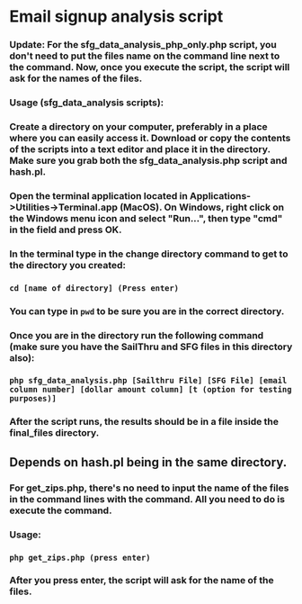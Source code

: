# Email signup analysis script
### **Update**: For the sfg_data_analysis_php_only.php script, you don't need to put the files name on the command line next to the command. Now, once you execute the script, the script will ask for the names of the files.
### Usage (sfg_data_analysis scripts):
### Create a directory on your computer, preferably in a place where you can easily access it. Download or copy the contents of the scripts into a text editor and place it in the directory. Make sure you grab both the sfg_data_analysis.php script and hash.pl.
### Open the terminal application located in Applications->Utilities->Terminal.app (MacOS). On Windows, right click on the Windows menu icon and select "Run...", then type "cmd" in the field and press OK.
### In the terminal type in the change directory command to get to the directory you created:
### ```cd [name of directory] (Press enter)```
### You can type in ```pwd``` to be sure you are in the correct directory.
### Once you are in the directory run the following command (make sure you have the SailThru and SFG files in this directory also):
### ```php sfg_data_analysis.php [Sailthru File] [SFG File] [email column number] [dollar amount column] [t (option for testing purposes)]```
### After the script runs, the results should be in a file inside the final_files directory.
## Depends on hash.pl being in the same directory.
### For get_zips.php, there's no need to input the name of the files in the command lines with the command. All you need to do is execute the command.
### Usage:
### ```php get_zips.php (press enter)```
### After you press enter, the script will ask for the name of the files.
